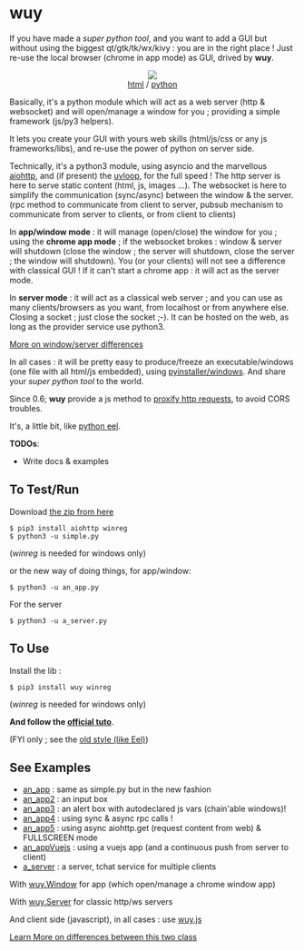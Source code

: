 # wuy 

If you have made a _super python tool_, and you want to add a GUI but without using the biggest qt/gtk/tk/wx/kivy : you are in the right place ! Just re-use the local browser (chrome in app mode) as GUI, drived by **wuy**.

<p align="center">
    <img src="https://github.com/manatlan/wuy/blob/master/wiki/capture.png"/><br/>
    <a href="https://github.com/manatlan/wuy/blob/master/web/askName.html">html</a> / 
    <a href="https://github.com/manatlan/wuy/blob/master/an_app2.py">python</a>
</p>

Basically, it's a python module which will act as a web server (http & websocket) and will open/manage a window for you ; providing a simple framework (js/py3 helpers).

It lets you create your GUI with yours web skills (html/js/css or any js frameworks/libs), and re-use the power of python on server side.

Technically, it's a python3 module, using asyncio and the marvellous [aiohttp](https://aiohttp.readthedocs.io/en/stable/), and (if present) the [uvloop](https://magic.io/blog/uvloop-blazing-fast-python-networking/), for the full speed ! The http server is here to serve static content (html, js, images ...). The websocket is here to simplify the communication (sync/async) between the window & the server. (rpc method to communicate from client to server, pubsub mechanism to communicate from server to clients, or from client to clients)

In **app/window mode** : it will manage (open/close) the window for you ; using the **chrome app mode** ; if the websocket brokes : window & server will shutdown (close the window ; the server will shutdown, close the server ; the window will shutdown). You (or your clients) will not see a difference with classical GUI ! If it can't start a chrome app : it will act as the server mode. 

In **server mode** : it will act as a classical web server ; and you can use as many clients/browsers as you want, from localhost or from anywhere else. Closing a socket ; just close the socket ;-). It can be hosted on the web, as long as the provider service use python3.

[More on window/server differences](https://github.com/manatlan/wuy/blob/master/wiki/diff.md)

In all cases : it will be pretty easy to produce/freeze an executable/windows (one file with all html/js embedded), using [pyinstaller/windows](https://github.com/manatlan/wuy/blob/master/BUILD.bat). And share your _super python tool_ to the world.

Since 0.6; **wuy** provide a js method to [proxify http requests](https://github.com/manatlan/wuy/blob/master/wiki/proxify.md), to avoid CORS troubles.

It's, a little bit, like [python eel](https://github.com/ChrisKnott/Eel).

**TODOs**:
* Write docs & examples

## To Test/Run

Download [the zip from here](https://github.com/manatlan/wuy/archive/master.zip)

    $ pip3 install aiohttp winreg
    $ python3 -u simple.py

(_winreg_ is needed for windows only)

or the new way of doing things, for app/window:

    $ python3 -u an_app.py

For the server 

    $ python3 -u a_server.py

## To Use

Install the lib :

    $ pip3 install wuy winreg

(_winreg_ is needed for windows only)

**And follow the [official tuto](https://github.com/manatlan/wuy/blob/master/wiki/README.md)**.

(FYI only ; see the [old style (like Eel)](https://github.com/manatlan/wuy/blob/master/wiki/old.md))

## See Examples

* [an_app](https://github.com/manatlan/wuy/blob/master/an_app.py) : same as simple.py but in the new fashion
* [an_app2](https://github.com/manatlan/wuy/blob/master/an_app2.py) : an input box
* [an_app3](https://github.com/manatlan/wuy/blob/master/an_app3.py) : an alert box with autodeclared js vars (chain'able windows)!
* [an_app4](https://github.com/manatlan/wuy/blob/master/an_app4.py) : using sync & async rpc calls !
* [an_app5](https://github.com/manatlan/wuy/blob/master/an_app5.py) : using async aiohttp.get (request content from web) & FULLSCREEN mode
* [an_appVuejs](https://github.com/manatlan/wuy/blob/master/an_appVuejs.py) : using a vuejs app (and  a continuous push from server to client)
* [a_server](https://github.com/manatlan/wuy/blob/master/a_server.py) : a server, tchat service for multiple clients

With [wuy.Window](https://github.com/manatlan/wuy/blob/master/wiki/api_py_window.md) for app (which open/manage a chrome window app)

With [wuy.Server](https://github.com/manatlan/wuy/blob/master/wiki/api_py_server.md) for classic http/ws servers

And client side (javascript), in all cases : use [wuy.js](https://github.com/manatlan/wuy/blob/master/wiki/api_js.md)

[Learn More on differences between this two class](https://github.com/manatlan/wuy/blob/master/wiki/diff.md)
